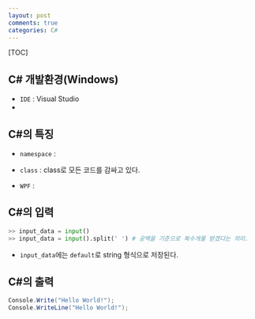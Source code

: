 ```yaml
---
layout: post
comments: true
categories: C#
---
```


[TOC]

## **C#** 개발환경(Windows)

- `IDE` : Visual Studio
- 

## **C#의 특징**

- `namespace` :

- `class` : class로 모든 코드를 감싸고 있다.

- `WPF` : 

  

## **C#의 입력**

```python
>> input_data = input()
>> input_data = input().split(' ') # 공백을 기준으로 복수개를 받겠다는 의미.
```

* `input_data`에는 `default`로 string 형식으로 저장된다. 



## **C#의 출력**

```C#
Console.Write("Hello World!");
Console.WriteLine("Hello World!");
```
